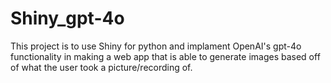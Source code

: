 # Shiny_gpt-4o
This project is to use Shiny for python and implament OpenAI's gpt-4o functionality in making a web app that is able to generate images based off of what the user took a picture/recording of.